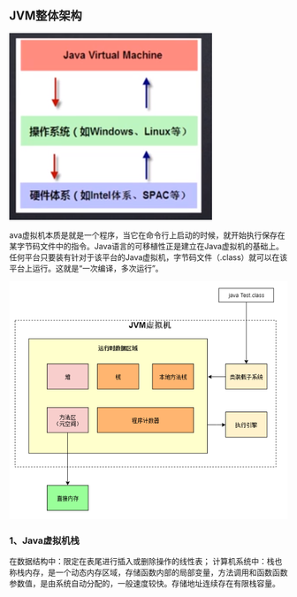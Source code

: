 ## JVM整体架构

![title](https://raw.githubusercontent.com/XQLong/Image-Hosting/master/gitnote/2019/08/06/1565058630843-1565058630847.png)

ava虚拟机本质是就是一个程序，当它在命令行上启动的时候，就开始执行保存在某字节码文件中的指令。Java语言的可移植性正是建立在Java虚拟机的基础上。任何平台只要装有针对于该平台的Java虚拟机，字节码文件（.class）就可以在该平台上运行。这就是“一次编译，多次运行”。

![title](https://raw.githubusercontent.com/XQLong/Image-Hosting/master/gitnote/2019/08/06/1565059831048-1565059831224.png)

### 1、Java虚拟机栈

在数据结构中：限定在表尾进行插入或删除操作的线性表；
计算机系统中：栈也称栈内存，是一个动态内存区域，存储函数内部的局部变量，方法调用和函数函数参数值，是由系统自动分配的，一般速度较快。存储地址连续存在有限栈容量。